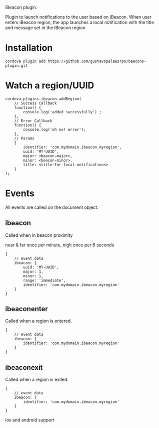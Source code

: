 iBeacon plugin.

<!-- Immediate proximity has proven to be flakey on both ios and android, so have added a new custom proximity "nigh" which is based purely on the rssi being greater than -30.  This implementation meets our current requirement however further testing is required against multiple devices/beacon types and with phone cases.  Unfortunately it's an unknown at this stage. This can not currently be configured on the JS side but support will be added in future to control/setup notifications via javascript.
 -->
 Plugin to launch notifications to the user based on iBeacon. 
 When user enters iBeacon region, the app launches a local notification with the title and message set in the iBeacon region. 

# Installation
    
    cordova plugin add https://github.com/gustavopelaezrpo/beacons-plugin.git

# Watch a region/UUID
    cordova.plugins.ibeacon.addRegion(
        // Success Callback
        function() {
            console.log('added successfully') ;
        }, 
        // Error Callback
        function() { 
            console.log('oh no! error');
        }, 
        // Params
        { 
            identifier: 'com.mydomain.ibeacon.myregion', 
            uuid: 'MY-UUID',
            major: <beacon-major>,
            minor: <beacon-minor>,
            title: <title-for-local-notifications>
        }
    );

# Events
All events are called on the document object.

## ibeacon
Called when in beacon proximity

near & far once per minute,
nigh once per 6 seconds

    {
        // event data
        ibeacon: {
            uuid: 'MY-UUID',
            major: 1,
            minor: 1,
            range: 'immediate',
            identifier: 'com.mydomain.ibeacon.myregion'
        }
    }

## ibeaconenter
Called when a region is entered. 

    {
        // event data
        ibeacon: {
            identifier: 'com.mydomain.ibeacon.myregion'
        }
    }

## ibeaconexit
Called when a region is exited.

    {
        // event data
        ibeacon: {
            identifier: 'com.mydomain.ibeacon.myregion'
        }
    }

ios and android support
